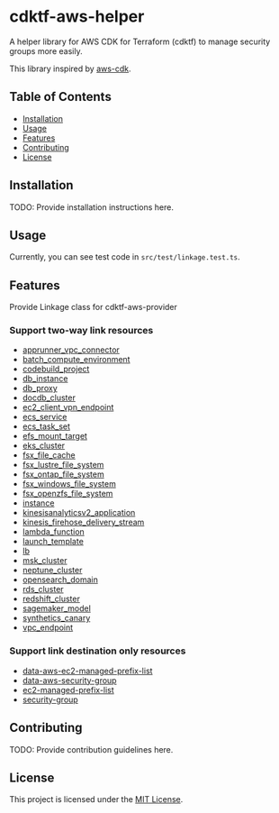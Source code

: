 # cdktf-aws-helper

A helper library for AWS CDK for Terraform (cdktf) to manage security groups more easily.

This library inspired by [aws-cdk](https://github.com/aws/aws-cdk).

## Table of Contents

- [Installation](#installation)
- [Usage](#usage)
- [Features](#features)
- [Contributing](#contributing)
- [License](#license)

## Installation

TODO: Provide installation instructions here.

## Usage

Currently, you can see test code in `src/test/linkage.test.ts`.

## Features

Provide Linkage class for cdktf-aws-provider

### Support two-way link resources

- [apprunner_vpc_connector](https://registry.terraform.io/providers/hashicorp/aws/latest/docs/resources/apprunner_vpc_connector)
- [batch_compute_environment](https://registry.terraform.io/providers/hashicorp/aws/latest/docs/resources/batch_compute_environment)
- [codebuild_project](https://registry.terraform.io/providers/hashicorp/aws/latest/docs/resources/codebuild_project)
- [db_instance](https://registry.terraform.io/providers/hashicorp/aws/latest/docs/resources/db_instance)
- [db_proxy](https://registry.terraform.io/providers/hashicorp/aws/latest/docs/resources/db_proxy)
- [docdb_cluster](https://registry.terraform.io/providers/hashicorp/aws/latest/docs/resources/docdb_cluster)
- [ec2_client_vpn_endpoint](https://registry.terraform.io/providers/hashicorp/aws/latest/docs/resources/ec2_client_vpn_endpoint)
- [ecs_service](https://registry.terraform.io/providers/hashicorp/aws/latest/docs/resources/ecs_service)
- [ecs_task_set](https://registry.terraform.io/providers/hashicorp/aws/latest/docs/resources/ecs_task_set)
- [efs_mount_target](https://registry.terraform.io/providers/hashicorp/aws/latest/docs/resources/efs_mount_target)
- [eks_cluster](https://registry.terraform.io/providers/hashicorp/aws/latest/docs/resources/eks_cluster)
- [fsx_file_cache](https://registry.terraform.io/providers/hashicorp/aws/latest/docs/resources/fsx_file_cache)
- [fsx_lustre_file_system](https://registry.terraform.io/providers/hashicorp/aws/latest/docs/resources/fsx_lustre_file_system)
- [fsx_ontap_file_system](https://registry.terraform.io/providers/hashicorp/aws/latest/docs/resources/fsx_ontap_file_system)
- [fsx_windows_file_system](https://registry.terraform.io/providers/hashicorp/aws/latest/docs/resources/fsx_windows_file_system)
- [fsx_openzfs_file_system](https://registry.terraform.io/providers/hashicorp/aws/latest/docs/resources/fsx_openzfs_file_system)
- [instance](https://registry.terraform.io/providers/hashicorp/aws/latest/docs/resources/instance)
- [kinesisanalyticsv2_application](https://registry.terraform.io/providers/hashicorp/aws/latest/docs/resources/kinesisanalyticsv2_application)
- [kinesis_firehose_delivery_stream](https://registry.terraform.io/providers/hashicorp/aws/latest/docs/resources/kinesis_firehose_delivery_stream)
- [lambda_function](https://registry.terraform.io/providers/hashicorp/aws/latest/docs/resources/lambda_function)
- [launch_template](https://registry.terraform.io/providers/hashicorp/aws/latest/docs/resources/launch_template)
- [lb](https://registry.terraform.io/providers/hashicorp/aws/latest/docs/resources/lb)
- [msk_cluster](https://registry.terraform.io/providers/hashicorp/aws/latest/docs/resources/msk_cluster)
- [neptune_cluster](https://registry.terraform.io/providers/hashicorp/aws/latest/docs/resources/neptune_cluster)
- [opensearch_domain](https://registry.terraform.io/providers/hashicorp/aws/latest/docs/resources/opensearch_domain)
- [rds_cluster](https://registry.terraform.io/providers/hashicorp/aws/latest/docs/resources/rds_cluster)
- [redshift_cluster](https://registry.terraform.io/providers/hashicorp/aws/latest/docs/resources/redshift_cluster)
- [sagemaker_model](https://registry.terraform.io/providers/hashicorp/aws/latest/docs/resources/sagemaker_model)
- [synthetics_canary](https://registry.terraform.io/providers/hashicorp/aws/latest/docs/resources/synthetics_canary)
- [vpc_endpoint](https://registry.terraform.io/providers/hashicorp/aws/latest/docs/resources/vpc_endpoint)

### Support link destination only resources

- [data-aws-ec2-managed-prefix-list](https://registry.terraform.io/providers/hashicorp/aws/latest/docs/data-sources/ec2_managed_prefix_list)
- [data-aws-security-group](https://registry.terraform.io/providers/hashicorp/aws/latest/docs/data-sources/security_group)
- [ec2-managed-prefix-list](https://registry.terraform.io/providers/hashicorp/aws/latest/docs/resources/ec2_managed_prefix_list)
- [security-group](https://registry.terraform.io/providers/hashicorp/aws/latest/docs/resources/security_group)

## Contributing

TODO: Provide contribution guidelines here.

## License

This project is licensed under the [MIT License](LICENSE).
